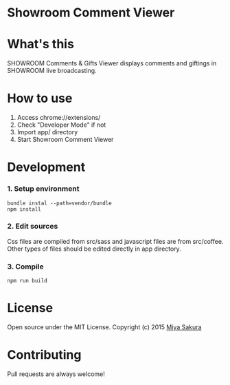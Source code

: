 Showroom Comment Viewer
==================

# What's this

SHOWROOM Comments & Gifts Viewer displays comments and giftings in SHOWROOM live broadcasting.

# How to use

1. Access chrome://extensions/ 
2. Check "Developer Mode" if not
3. Import app/ directory
4. Start Showroom Comment Viewer

# Development

### 1. Setup environment

```
bundle instal --path=vendor/bundle
npm install
```

### 2. Edit sources

Css files are compiled from src/sass and javascript files are from src/coffee.
Other types of files should be edited directly in app directory.

### 3. Compile

```
npm run build
```

# License

Open source under the MIT License.
Copyright (c) 2015 [Miya Sakura](https://miyasakura.amebaownd.com/)

# Contributing

Pull requests are always welcome!


